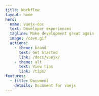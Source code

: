 ```yaml
---
title: Workflow
layout: home
hero:
  name: Vuejx-doc
  text: Developer experiences
  tagline: Make development great again
  image: /cave.gif
  actions:
    - theme: brand
      text: Get Started
      link: /docs/vuejx/
    - theme: alt
      text: View tips
      link: /tips/
features:
  - title: Document 
    details: Document for vuejx
---
```

